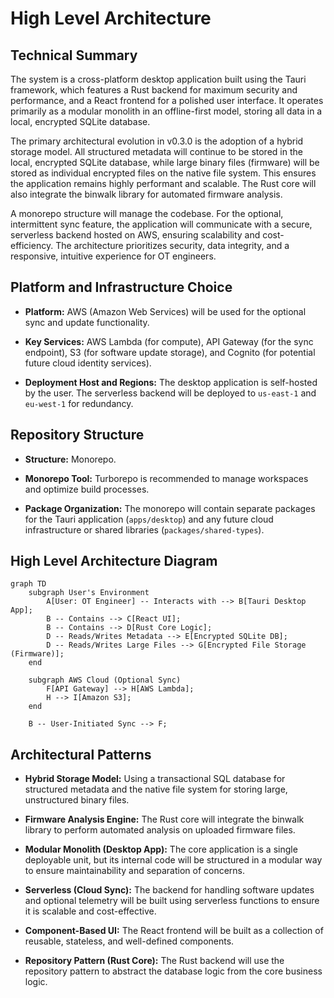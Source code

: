 # High Level Architecture

## Technical Summary

The system is a cross-platform desktop application built using the Tauri framework, which features a Rust backend for maximum security and performance, and a React frontend for a polished user interface. It operates primarily as a modular monolith in an offline-first model, storing all data in a local, encrypted SQLite database.

The primary architectural evolution in v0.3.0 is the adoption of a hybrid storage model. All structured metadata will continue to be stored in the local, encrypted SQLite database, while large binary files (firmware) will be stored as individual encrypted files on the native file system. This ensures the application remains highly performant and scalable. The Rust core will also integrate the binwalk library for automated firmware analysis.

A monorepo structure will manage the codebase. For the optional, intermittent sync feature, the application will communicate with a secure, serverless backend hosted on AWS, ensuring scalability and cost-efficiency. The architecture prioritizes security, data integrity, and a responsive, intuitive experience for OT engineers.

## Platform and Infrastructure Choice

- **Platform:** AWS (Amazon Web Services) will be used for the optional sync and update functionality.
    
- **Key Services:** AWS Lambda (for compute), API Gateway (for the sync endpoint), S3 (for software update storage), and Cognito (for potential future cloud identity services).
    
- **Deployment Host and Regions:** The desktop application is self-hosted by the user. The serverless backend will be deployed to `us-east-1` and `eu-west-1` for redundancy.
    

## Repository Structure

- **Structure:** Monorepo.
    
- **Monorepo Tool:** Turborepo is recommended to manage workspaces and optimize build processes.
    
- **Package Organization:** The monorepo will contain separate packages for the Tauri application (`apps/desktop`) and any future cloud infrastructure or shared libraries (`packages/shared-types`).
    

## High Level Architecture Diagram

```mermaid
graph TD
    subgraph User's Environment
        A[User: OT Engineer] -- Interacts with --> B[Tauri Desktop App];
        B -- Contains --> C[React UI];
        B -- Contains --> D[Rust Core Logic];
        D -- Reads/Writes Metadata --> E[Encrypted SQLite DB];
        D -- Reads/Writes Large Files --> G[Encrypted File Storage (Firmware)];
    end

    subgraph AWS Cloud (Optional Sync)
        F[API Gateway] --> H[AWS Lambda];
        H --> I[Amazon S3];
    end

    B -- User-Initiated Sync --> F;
```

## Architectural Patterns

- **Hybrid Storage Model:** Using a transactional SQL database for structured metadata and the native file system for storing large, unstructured binary files.
    
- **Firmware Analysis Engine:** The Rust core will integrate the binwalk library to perform automated analysis on uploaded firmware files.
    
- **Modular Monolith (Desktop App):** The core application is a single deployable unit, but its internal code will be structured in a modular way to ensure maintainability and separation of concerns.
    
- **Serverless (Cloud Sync):** The backend for handling software updates and optional telemetry will be built using serverless functions to ensure it is scalable and cost-effective.
    
- **Component-Based UI:** The React frontend will be built as a collection of reusable, stateless, and well-defined components.
    
- **Repository Pattern (Rust Core):** The Rust backend will use the repository pattern to abstract the database logic from the core business logic.
